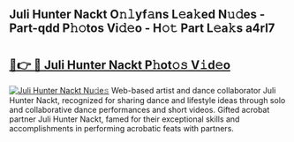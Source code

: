## Juli Hunter Nackt O𝚗𝚕yf𝚊ns L𝚎a𝚔ed N𝚞𝚍es - Part-qdd P𝚑𝚘tos Vi𝚍𝚎o - H𝚘𝚝 Part L𝚎a𝚔s a4rl7

# <h2><a href="http://kf1wc0.oniu.top/?m=Juli+Hunter+Nackt">🔗👉 🔴 Juli Hunter Nackt P𝚑ot𝚘𝚜 V𝚒d𝚎o</a></h2>

[![Juli Hunter Nackt Nu𝚍e𝚜](https://i.imgur.com/0qMVB7G.gif)](http://kf1wc0.oniu.top/?m=Juli+Hunter+Nackt)
Web-based artist and dance collaborator Juli Hunter Nackt, recognized for sharing dance and lifestyle ideas through solo and collaborative dance performances and short videos. Gifted acrobat partner Juli Hunter Nackt, famed for their exceptional skills and accomplishments in performing acrobatic feats with partners.  
